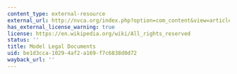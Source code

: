 ```yaml
---
content_type: external-resource
external_url: http://nvca.org/index.php?option=com_content&view=article&id=108:model-legal-documents&catid=43:resources&Itemid=136
has_external_license_warning: true
license: https://en.wikipedia.org/wiki/All_rights_reserved
status: ''
title: Model Legal Documents
uid: be1d3cca-1029-4af2-a169-f7c6838d0d72
wayback_url: ''
---
```

